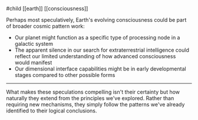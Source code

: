 #child [[earth]] [[consciousness]]

Perhaps most speculatively, Earth's evolving consciousness could be part of broader cosmic pattern work:

- Our planet might function as a specific type of processing node in a galactic system
- The apparent silence in our search for extraterrestrial intelligence could reflect our limited understanding of how advanced consciousness would manifest
- Our dimensional interface capabilities might be in early developmental stages compared to other possible forms

---

What makes these speculations compelling isn't their certainty but how naturally they extend from the principles we've explored. Rather than requiring new mechanisms, they simply follow the patterns we've already identified to their logical conclusions.
